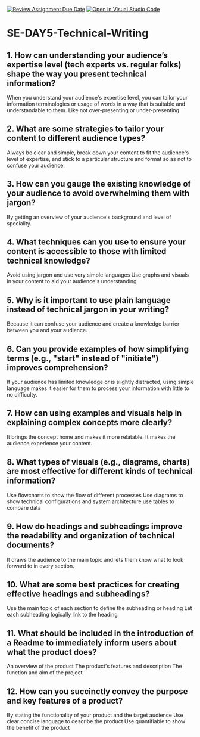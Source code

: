 [![Review Assignment Due Date](https://classroom.github.com/assets/deadline-readme-button-22041afd0340ce965d47ae6ef1cefeee28c7c493a6346c4f15d667ab976d596c.svg)](https://classroom.github.com/a/zsAR-pyY)
[![Open in Visual Studio Code](https://classroom.github.com/assets/open-in-vscode-2e0aaae1b6195c2367325f4f02e2d04e9abb55f0b24a779b69b11b9e10269abc.svg)](https://classroom.github.com/online_ide?assignment_repo_id=15687531&assignment_repo_type=AssignmentRepo)
# SE-DAY5-Technical-Writing
## 1. How can understanding your audience’s expertise level (tech experts vs. regular folks) shape the way you present technical information?
When you understand your audience's expertise level, you can tailor your information terminologies or usage of words in a way that is suitable 
and understandable to them. Like not over-presenting or under-presenting.

## 2. What are some strategies to tailor your content to different audience types?
Always be clear and simple, break down your content to fit the audience's level of expertise, and stick to a particular structure and format so 
as not to confuse your audience.

## 3. How can you gauge the existing knowledge of your audience to avoid overwhelming them with jargon?
By getting an overview of your audience's background and level of speciality.

## 4. What techniques can you use to ensure your content is accessible to those with limited technical knowledge?
Avoid using jargon and use very simple languages
Use graphs and visuals in your content to aid your audience's understanding

## 5. Why is it important to use plain language instead of technical jargon in your writing?
Because it can confuse your audience and create a knowledge barrier between you and your audience.

## 6. Can you provide examples of how simplifying terms (e.g., "start" instead of "initiate") improves comprehension?
If your audience has limited knowledge or is slightly distracted, using simple language makes it easier for them to process your 
information with little to no difficulty.

## 7. How can using examples and visuals help in explaining complex concepts more clearly?
It brings the concept home and makes it more relatable. It makes the audience experience your content.

## 8. What types of visuals (e.g., diagrams, charts) are most effective for different kinds of technical information?
Use flowcharts to show the flow of different processes
Use diagrams to show technical configurations and system architecture
use tables to compare data

## 9. How do headings and subheadings improve the readability and organization of technical documents?
It draws the audience to the main topic and lets them know what to look forward to in every section.

## 10. What are some best practices for creating effective headings and subheadings?
Use the main topic of each section to define the subheading or heading 
Let each subheading logically link to the heading

## 11. What should be included in the introduction of a Readme to immediately inform users about what the product does?
An overview of the product
The product's features and description
The function and aim of the project

## 12. How can you succinctly convey the purpose and key features of a product?
By stating the functionality of your product and the target audience
Use clear concise language to describe the product
Use quantifiable to show the benefit of the product
